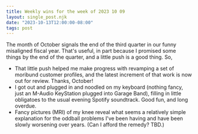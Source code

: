 ```yaml
---
title: Weekly wins for the week of 2023 10 09
layout: single_post.njk
date: "2023-10-13T12:00:00-08:00"
tags: post
---
```

The month of October signals the end of the third quarter in our funny misaligned fiscal year. That's useful, in part because I promised some things by the end of the quarter, and a little push is a good thing. So,
- That little push helped me make progress with revamping a set of moribund customer profiles, and the latest increment of that work is now out for review. Thanks, October!
- I got out and plugged in and noodled on my keyboard (nothing fancy, just an M-Audio KeyStation plugged into Garage Band), filling in little obligatoes to the usual evening Spotify soundtrack. Good fun, and long overdue.
- Fancy pictures (MRI) of my knee reveal what seems a relatively simple explanation for the oddball problems I've been having and have been slowly worsening over years. (Can I afford the remedy? TBD.)
